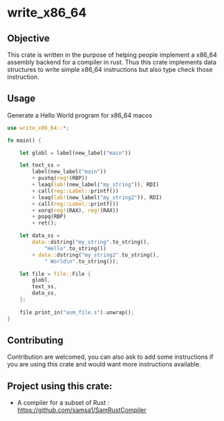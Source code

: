 
# write_x86_64

## Objective

This crate is written in the purpose of helping people implement a x86_64 assembly backend for a compiler in rust.
Thus this crate implements data structures to write simple x86_64 instructions but also type check those instruction.


## Usage

Generate a Hello World program for x86_64 macos
```rust
use write_x86_64::*;

fn main() {

    let globl = label(new_label("main"))

    let text_ss = 
        label(new_label("main"))
        + pushq(reg!(RBP))
        + leaq(lab!(new_label("my_string")), RDI)
        + call(reg::Label::printf())
        + leaq(lab!(new_label("my_string2")), RDI)
        + call(reg::Label::printf())
        + xorq(reg!(RAX), reg!(RAX))
        + popq(RBP)
        + ret();

    let data_ss = 
        data::dstring("my_string".to_string(),
            "Hello".to_string())
        + data::dstring("my_string2".to_string(),
            " World\n".to_string());

    let file = file::File {
        globl,
        text_ss,
        data_ss,
    };
    
    file.print_in("asm_file.s").unwrap();
}
```

## Contributing

Contribution are welcomed, you can also ask to add some
instructions if you are using this crate and would want more
instructions available.


## Project using this crate:

- A compiler for a subset of Rust : https://github.com/samsa1/SamRustCompiler

